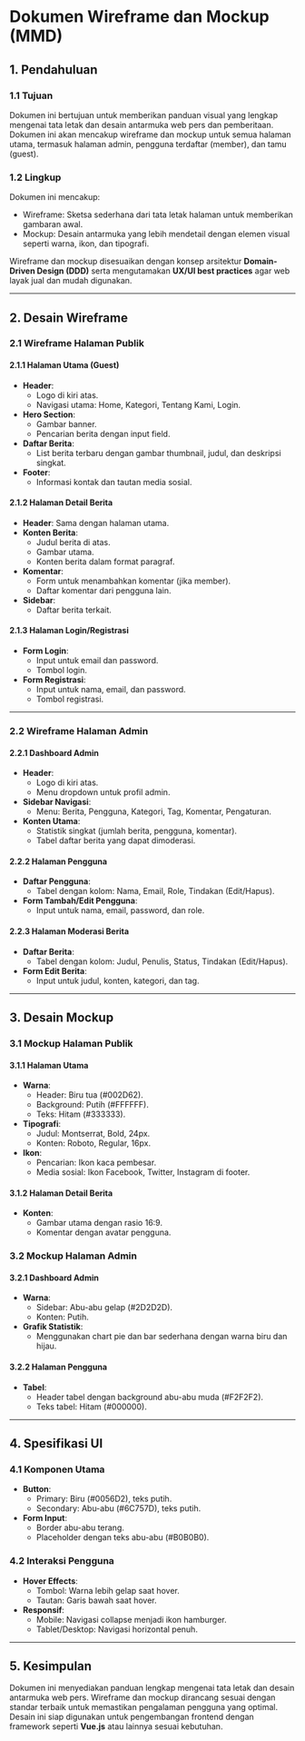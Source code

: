 # Dokumen Wireframe dan Mockup (MMD)

## 1. **Pendahuluan**

### 1.1 Tujuan
Dokumen ini bertujuan untuk memberikan panduan visual yang lengkap mengenai tata letak dan desain antarmuka web pers dan pemberitaan. Dokumen ini akan mencakup wireframe dan mockup untuk semua halaman utama, termasuk halaman admin, pengguna terdaftar (member), dan tamu (guest).

### 1.2 Lingkup
Dokumen ini mencakup:
- Wireframe: Sketsa sederhana dari tata letak halaman untuk memberikan gambaran awal.
- Mockup: Desain antarmuka yang lebih mendetail dengan elemen visual seperti warna, ikon, dan tipografi.

Wireframe dan mockup disesuaikan dengan konsep arsitektur **Domain-Driven Design (DDD)** serta mengutamakan **UX/UI best practices** agar web layak jual dan mudah digunakan.

---

## 2. **Desain Wireframe**

### 2.1 Wireframe Halaman Publik

#### 2.1.1 Halaman Utama (Guest)
- **Header**:
  - Logo di kiri atas.
  - Navigasi utama: Home, Kategori, Tentang Kami, Login.
- **Hero Section**:
  - Gambar banner.
  - Pencarian berita dengan input field.
- **Daftar Berita**:
  - List berita terbaru dengan gambar thumbnail, judul, dan deskripsi singkat.
- **Footer**:
  - Informasi kontak dan tautan media sosial.

#### 2.1.2 Halaman Detail Berita
- **Header**: Sama dengan halaman utama.
- **Konten Berita**:
  - Judul berita di atas.
  - Gambar utama.
  - Konten berita dalam format paragraf.
- **Komentar**:
  - Form untuk menambahkan komentar (jika member).
  - Daftar komentar dari pengguna lain.
- **Sidebar**:
  - Daftar berita terkait.

#### 2.1.3 Halaman Login/Registrasi
- **Form Login**:
  - Input untuk email dan password.
  - Tombol login.
- **Form Registrasi**:
  - Input untuk nama, email, dan password.
  - Tombol registrasi.

---

### 2.2 Wireframe Halaman Admin

#### 2.2.1 Dashboard Admin
- **Header**:
  - Logo di kiri atas.
  - Menu dropdown untuk profil admin.
- **Sidebar Navigasi**:
  - Menu: Berita, Pengguna, Kategori, Tag, Komentar, Pengaturan.
- **Konten Utama**:
  - Statistik singkat (jumlah berita, pengguna, komentar).
  - Tabel daftar berita yang dapat dimoderasi.

#### 2.2.2 Halaman Pengguna
- **Daftar Pengguna**:
  - Tabel dengan kolom: Nama, Email, Role, Tindakan (Edit/Hapus).
- **Form Tambah/Edit Pengguna**:
  - Input untuk nama, email, password, dan role.

#### 2.2.3 Halaman Moderasi Berita
- **Daftar Berita**:
  - Tabel dengan kolom: Judul, Penulis, Status, Tindakan (Edit/Hapus).
- **Form Edit Berita**:
  - Input untuk judul, konten, kategori, dan tag.

---

## 3. **Desain Mockup**

### 3.1 Mockup Halaman Publik

#### 3.1.1 Halaman Utama
- **Warna**:
  - Header: Biru tua (#002D62).
  - Background: Putih (#FFFFFF).
  - Teks: Hitam (#333333).
- **Tipografi**:
  - Judul: Montserrat, Bold, 24px.
  - Konten: Roboto, Regular, 16px.
- **Ikon**:
  - Pencarian: Ikon kaca pembesar.
  - Media sosial: Ikon Facebook, Twitter, Instagram di footer.

#### 3.1.2 Halaman Detail Berita
- **Konten**:
  - Gambar utama dengan rasio 16:9.
  - Komentar dengan avatar pengguna.

### 3.2 Mockup Halaman Admin

#### 3.2.1 Dashboard Admin
- **Warna**:
  - Sidebar: Abu-abu gelap (#2D2D2D).
  - Konten: Putih.
- **Grafik Statistik**:
  - Menggunakan chart pie dan bar sederhana dengan warna biru dan hijau.

#### 3.2.2 Halaman Pengguna
- **Tabel**:
  - Header tabel dengan background abu-abu muda (#F2F2F2).
  - Teks tabel: Hitam (#000000).

---

## 4. **Spesifikasi UI**

### 4.1 Komponen Utama
- **Button**:
  - Primary: Biru (#0056D2), teks putih.
  - Secondary: Abu-abu (#6C757D), teks putih.
- **Form Input**:
  - Border abu-abu terang.
  - Placeholder dengan teks abu-abu (#B0B0B0).

### 4.2 Interaksi Pengguna
- **Hover Effects**:
  - Tombol: Warna lebih gelap saat hover.
  - Tautan: Garis bawah saat hover.
- **Responsif**:
  - Mobile: Navigasi collapse menjadi ikon hamburger.
  - Tablet/Desktop: Navigasi horizontal penuh.

---

## 5. **Kesimpulan**
Dokumen ini menyediakan panduan lengkap mengenai tata letak dan desain antarmuka web pers. Wireframe dan mockup dirancang sesuai dengan standar terbaik untuk memastikan pengalaman pengguna yang optimal. Desain ini siap digunakan untuk pengembangan frontend dengan framework seperti **Vue.js** atau lainnya sesuai kebutuhan.
